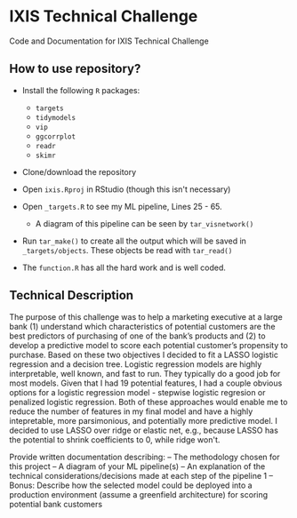 # IXIS Technical Challenge
 Code and Documentation for IXIS Technical Challenge

## How to use repository?
* Install the following `R` packages:
  - `targets`
  - `tidymodels`
  - `vip`
  - `ggcorrplot`
  - `readr`
  - `skimr`
 
* Clone/download the repository

* Open `ixis.Rproj` in RStudio (though this isn't necessary)

* Open `_targets.R` to see my ML pipeline, Lines 25 - 65.
  - A diagram of this pipeline can be seen by `tar_visnetwork()`
    
* Run `tar_make()` to create all the output which will be saved in `_targets/objects`. These objects be read with `tar_read()` 

* The `function.R` has all the hard work and is well coded.

## Technical Description

The purpose of this challenge was to help a marketing executive at a large bank (1) understand which characteristics of potential customers are the best predictors of purchasing of one of the bank’s products and (2) to develop a predictive model to score each potential customer’s propensity to purchase. Based on these two objectives I decided to fit a LASSO logistic regression and a decision tree. Logistic regression models are highly interpretable, well known, and fast to run. They typically do a good job for most models. Given that I had 19 potential features, I had a couple obvious options for a logistic regression model - stepwise logistic regresion or penalized logistic regression. Both of these approaches would enable me to reduce the number of features in my final model and have a highly intepretable, more parsimonious, and potentially more predictive model. I decided to use LASSO over ridge or elastic net, e.g., because LASSO has the potential to shrink coefficients to 0, while ridge won't.  


Provide written documentation describing:
– The methodology chosen for this project
– A diagram of your ML pipeline(s)
– An explanation of the technical considerations/decisions made at each step of the pipeline
1
– Bonus: Describe how the selected model could be deployed into a production environment (assume
a greenfield architecture) for scoring potential bank customers
